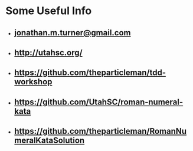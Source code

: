 # Some Useful Info
* ## jonathan.m.turner@gmail.com
* ## http://utahsc.org/
* ## https://github.com/theparticleman/tdd-workshop
* ## https://github.com/UtahSC/roman-numeral-kata
* ## https://github.com/theparticleman/RomanNumeralKataSolution
